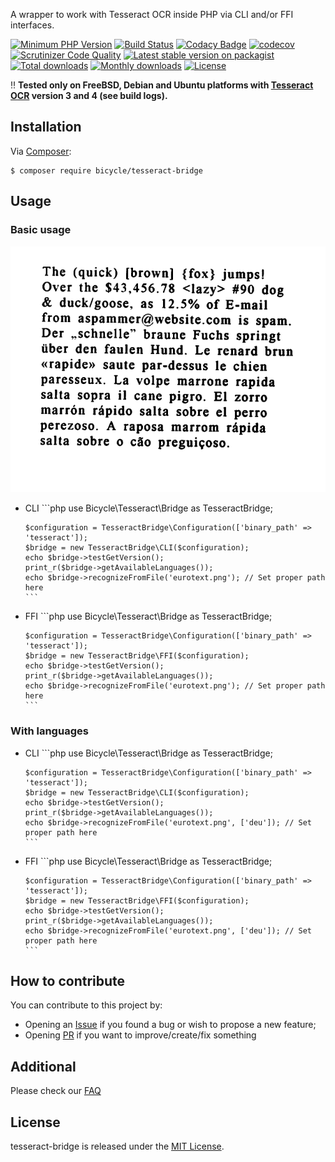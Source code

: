 A wrapper to work with Tesseract OCR inside PHP via CLI and/or FFI interfaces.

[![Minimum PHP Version](http://img.shields.io/badge/php-%3E%207.4.0-8892BF.svg)](https://php.net/)
[![Build Status](https://travis-ci.org/vkhramtsov/tesseract-bridge.svg?branch=master)](https://travis-ci.org/vkhramtsov/tesseract-bridge)
[![Codacy Badge](https://app.codacy.com/project/badge/Grade/58a3278711f649dd80b97c6871189d02)](https://www.codacy.com/gh/vkhramtsov/tesseract-bridge/dashboard?utm_source=github.com&amp;utm_medium=referral&amp;utm_content=vkhramtsov/tesseract-bridge&amp;utm_campaign=Badge_Grade)
[![codecov](https://codecov.io/gh/vkhramtsov/tesseract-bridge/branch/master/graph/badge.svg?token=U056TFE2OO)](https://codecov.io/gh/vkhramtsov/tesseract-bridge)
[![Scrutinizer Code Quality](https://scrutinizer-ci.com/g/vkhramtsov/tesseract-bridge/badges/quality-score.png?b=master)](https://scrutinizer-ci.com/g/vkhramtsov/tesseract-bridge/?branch=master)
[![Latest stable version on packagist](https://img.shields.io/packagist/v/bicycle/tesseract-bridge.svg)](https://packagist.org/packages/bicycle/tesseract-bridge)
[![Total downloads](https://img.shields.io/packagist/dt/bicycle/tesseract-bridge.svg)](https://packagist.org/packages/bicycle/tesseract-bridge)
[![Monthly downloads](https://img.shields.io/packagist/dm/bicycle/tesseract-bridge.svg)](https://packagist.org/packages/bicycle/tesseract-bridge)
[![License](https://img.shields.io/packagist/l/bicycle/tesseract-bridge.svg)](https://packagist.org/packages/bicycle/tesseract-bridge)

:bangbang: **Tested only on FreeBSD, Debian and Ubuntu platforms with [Tesseract OCR](https://github.com/tesseract-ocr/tesseract) version 3 and 4 (see build logs).**

## Installation

Via [Composer](https://getcomposer.org/):

    $ composer require bicycle/tesseract-bridge

## Usage

### Basic usage

  ![example](tests/data/image/eurotext.png)

-   CLI
        ```php
        use Bicycle\Tesseract\Bridge as TesseractBridge;
        
        $configuration = TesseractBridge\Configuration(['binary_path' => 'tesseract']);
        $bridge = new TesseractBridge\CLI($configuration);
        echo $bridge->testGetVersion();
        print_r($bridge->getAvailableLanguages());
        echo $bridge->recognizeFromFile('eurotext.png'); // Set proper path here
        ```

-   FFI
        ```php
        use Bicycle\Tesseract\Bridge as TesseractBridge;
        
        $configuration = TesseractBridge\Configuration(['binary_path' => 'tesseract']);
        $bridge = new TesseractBridge\FFI($configuration);
        echo $bridge->testGetVersion();
        print_r($bridge->getAvailableLanguages());
        echo $bridge->recognizeFromFile('eurotext.png'); // Set proper path here
        ```

### With languages

-   CLI
        ```php
        use Bicycle\Tesseract\Bridge as TesseractBridge;
        
        $configuration = TesseractBridge\Configuration(['binary_path' => 'tesseract']);
        $bridge = new TesseractBridge\CLI($configuration);
        echo $bridge->testGetVersion();
        print_r($bridge->getAvailableLanguages());
        echo $bridge->recognizeFromFile('eurotext.png', ['deu']); // Set proper path here
        ```

-   FFI
        ```php
        use Bicycle\Tesseract\Bridge as TesseractBridge;
      
        $configuration = TesseractBridge\Configuration(['binary_path' => 'tesseract']);
        $bridge = new TesseractBridge\FFI($configuration);
        echo $bridge->testGetVersion();
        print_r($bridge->getAvailableLanguages());
        echo $bridge->recognizeFromFile('eurotext.png', ['deu']); // Set proper path here
        ```

## How to contribute

You can contribute to this project by:

-   Opening an [Issue](../../issues) if you found a bug or wish to propose a new feature;
-   Opening [PR](../../pulls) if you want to improve/create/fix something

## Additional
Please check our [FAQ](./Resources/doc/faq.rst)

## License

tesseract-bridge is released under the [MIT License](./LICENSE).
